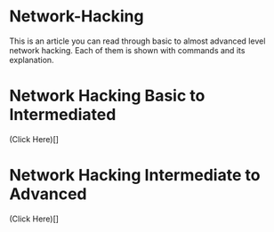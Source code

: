 # Network-Hacking
This is an article you can read through basic to almost advanced level network hacking. Each of them is shown with commands and its explanation.

# Network Hacking Basic to Intermediated

(Click Here)[]

# Network Hacking Intermediate to Advanced

(Click Here)[]
